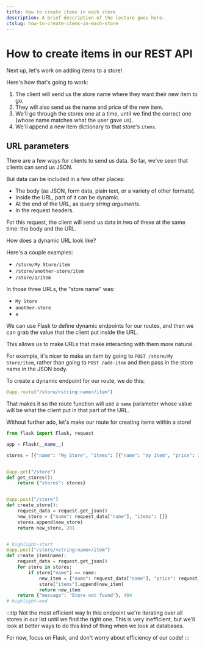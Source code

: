 ```yaml
---
title: How to create items in each store
description: A brief description of the lecture goes here.
ctslug: how-to-create-items-in-each-store
---
```


# How to create items in our REST API

Next up, let's work on adding items to a store!

Here's how that's going to work:

1. The client will send us the store name where they want their new item to go.
2. They will also send us the name and price of the new item.
3. We'll go through the stores one at a time, until we find the correct one (whose name matches what the user gave us).
4. We'll append a new item dictionary to that store's `items`.

## URL parameters

There are a few ways for clients to send us data. So far, we've seen that clients can send us JSON.

But data can be included in a few other places:

- The body (as JSON, form data, plain text, or a variety of other formats).
- Inside the URL, part of it can be dynamic.
- At the end of the URL, as _query string arguments_.
- In the request headers.

For this request, the client will send us data in two of these at the same time: the body and the URL.

How does a dynamic URL look like?

Here's a couple examples:

- `/store/My Store/item`
- `/store/another-store/item`
- `/store/a/item`

In those three URLs, the "store name" was:

- `My Store`
- `another-store`
- `a`

We can use Flask to define dynamic endpoints for our routes, and then we can grab the value that the client put inside the URL.

This allows us to make URLs that make interacting with them more natural.

For example, it's nicer to make an item by going to `POST /store/My Store/item`, rather than going to `POST /add-item` and then pass in the store name in the JSON body.

To create a dynamic endpoint for our route, we do this:

```py
@app.route("/store/<string:name>/item")
```

That makes it so the route function will use a `name` parameter whose value will be what the client put in that part of the URL.

Without further ado, let's make our route for creating items within a store!

```py title="app.py"
from flask import Flask, request

app = Flask(__name__)

stores = [{"name": "My Store", "items": [{"name": "my item", "price": 15.99}]}]


@app.get("/store")
def get_stores():
    return {"stores": stores}


@app.post("/store")
def create_store():
    request_data = request.get_json()
    new_store = {"name": request_data["name"], "items": []}
    stores.append(new_store)
    return new_store, 201


# highlight-start
@app.post("/store/<string:name>/item")
def create_item(name):
    request_data = request.get_json()
    for store in stores:
        if store["name"] == name:
            new_item = {"name": request_data["name"], "price": request_data["price"]}
            store["items"].append(new_item)
            return new_item
    return {"message": "Store not found"}, 404
# highlight-end
```

:::tip Not the most efficient way
In this endpoint we're iterating over all stores in our list until we find the right one. This is very inefficient, but we'll look at better ways to do this kind of thing when we look at databases.

For now, focus on Flask, and don't worry about efficiency of our code!
:::